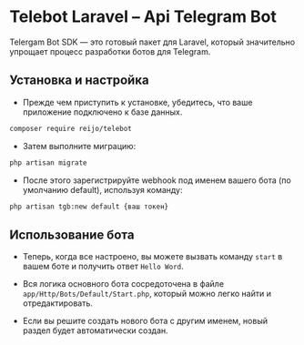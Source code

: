 # Telebot Laravel – Api Telegram Bot

Telergam Bot SDK — это готовый пакет для Laravel, который значительно упрощает процесс разработки ботов для Telegram.

## Установка и настройка

- Прежде чем приступить к установке, убедитесь, что ваше приложение подключено к базе данных.

```bash
composer require reijo/telebot
```

- Затем выполните миграцию:

```bash
php artisan migrate
```

- После этого зарегистрируйте webhook под именем вашего бота (по умолчанию default), используя команду:

```bash
php artisan tgb:new default {ваш токен}
```

## Использование бота

- Теперь, когда все настроено, вы можете вызвать команду `start` в вашем боте и получить ответ `Hello Word`.

- Вся логика основного бота сосредоточена в файле `app/Http/Bots/Default/Start.php`, который можно легко найти и отредактировать.

- Если вы решите создать нового бота с другим именем, новый раздел будет автоматически создан.


